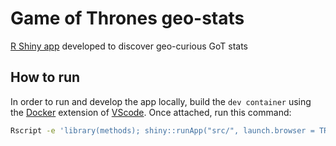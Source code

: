 # Game of Thrones geo-stats

[R Shiny app](https://dariocurr.shinyapps.io/GoT-plots/) developed to discover
geo-curious GoT stats

## How to run

In order to run and develop the app locally, build the `dev container` using the
[Docker](https://www.docker.com/) extension of
[VScode](https://code.visualstudio.com/). Once attached, run this command:

```sh
Rscript -e 'library(methods); shiny::runApp("src/", launch.browser = TRUE)'
```
